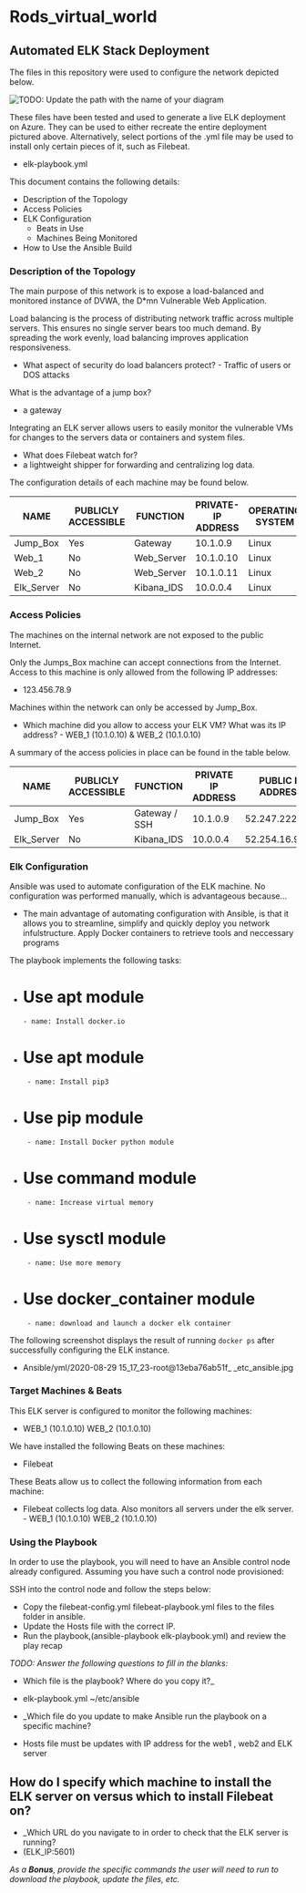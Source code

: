 # Rods_virtual_world
## Automated ELK Stack Deployment

The files in this repository were used to configure the network depicted below.

![TODO: Update the path with the name of your diagram](Images/diagram_filename.png)

These files have been tested and used to generate a live ELK deployment on Azure. They can be used to either recreate the entire deployment pictured above. Alternatively, select portions of the .yml file may be used to install only certain pieces of it, such as Filebeat.

  - elk-playbook.yml

This document contains the following details:
- Description of the Topology
- Access Policies
- ELK Configuration
  - Beats in Use
  - Machines Being Monitored
- How to Use the Ansible Build


### Description of the Topology

The main purpose of this network is to expose a load-balanced and monitored instance of DVWA, the D*mn Vulnerable Web Application.

Load balancing is the process of distributing network traffic across multiple servers. This ensures no single server bears too much demand. By spreading the work evenly, load balancing improves application responsiveness.
- What aspect of security do load balancers protect? - Traffic of users or DOS attacks

What is the advantage of a jump box? 
- a gateway 

Integrating an ELK server allows users to easily monitor the vulnerable VMs for changes to the servers data or containers and system files.
- What does Filebeat watch for? 
- a lightweight shipper for forwarding and centralizing log data.

The configuration details of each machine may be found below.

NAME | PUBLICLY ACCESSIBLE | FUNCTION     | PRIVATE-IP ADDRESS | OPERATING SYSTEM 
|------------|-------------|--------------|--------------------|------------------|
| Jump_Box   | Yes         | Gateway      | 10.1.0.9           | Linux            
| Web_1      | No          | Web_Server   | 10.1.0.10          | Linux            
| Web_2      | No          | Web_Server   | 10.1.0.11          | Linux            
| Elk_Server | No          | Kibana_IDS   | 10.0.0.4           | Linux  

### Access Policies

The machines on the internal network are not exposed to the public Internet. 

Only the Jumps_Box machine can accept connections from the Internet. Access to this machine is only allowed from the following IP addresses:
- 123.456.78.9

Machines within the network can only be accessed by Jump_Box.
- Which machine did you allow to access your ELK VM? What was its IP address? - WEB_1 (10.1.0.10)  & WEB_2 (10.1.0.10)

A summary of the access policies in place can be found in the table below.

| NAME       | PUBLICLY ACCESSIBLE | FUNCTION   | PRIVATE IP ADDRESS | PUBLIC IP ADDRESS | OPERATING SYSTEM |
|------------|---------------------|------------|--------------------|-------------------|------------------|
| Jump_Box   | Yes                 | Gateway / SSH    | 10.1.0.9     | 52.247.222.221    | Linux            |
| Elk_Server | No                  | Kibana_IDS | 10.0.0.4           | 52.254.16.91      | Linux            |

### Elk Configuration

Ansible was used to automate configuration of the ELK machine. No configuration was performed manually, which is advantageous because...
- The main advantage of automating configuration with Ansible, is that it allows you to streamline, simplify and quickly deploy you network infulstructure. Apply Docker containers to retrieve tools and neccessary programs

The playbook implements the following tasks:
-   # Use apt module
        - name: Install docker.io
-  # Use apt module
        - name: Install pip3
-  # Use pip module
        - name: Install Docker python module
-  # Use command module
        - name: Increase virtual memory 
-  # Use sysctl module
        - name: Use more memory
-  # Use docker_container module
        - name: download and launch a docker elk container

          

The following screenshot displays the result of running `docker ps` after successfully configuring the ELK instance.

- Ansible/yml/2020-08-29 15_17_23-root@13eba76ab51f_ _etc_ansible.jpg


### Target Machines & Beats
This ELK server is configured to monitor the following machines:
- WEB_1 (10.1.0.10)  WEB_2 (10.1.0.10)


We have installed the following Beats on these machines:
- Filebeat

These Beats allow us to collect the following information from each machine:
- Filebeat collects log data. Also monitors all servers under the elk server. - WEB_1 (10.1.0.10)  WEB_2 (10.1.0.10)


### Using the Playbook
In order to use the playbook, you will need to have an Ansible control node already configured. Assuming you have such a control node provisioned: 

SSH into the control node and follow the steps below:
- Copy the filebeat-config.yml  filebeat-playbook.yml files to the files folder in ansible.
- Update the Hosts file with the correct IP.
- Run the playbook,(ansible-playbook elk-playbook.yml) and review the play recap 

_TODO: Answer the following questions to fill in the blanks:_
- Which file is the playbook? Where do you copy it?_
- elk-playbook.yml ~/etc/ansible

- _Which file do you update to make Ansible run the playbook on a specific machine? 
- Hosts file must be updates with IP address for the web1 , web2 and ELK server

How do I specify which machine to install the ELK server on versus which to install Filebeat on?
- 

- _Which URL do you navigate to in order to check that the ELK server is running? 
- (ELK_IP:5601)

_As a **Bonus**, provide the specific commands the user will need to run to download the playbook, update the files, etc._
